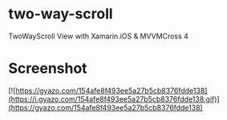 # two-way-scroll
TwoWayScroll View with Xamarin.iOS &amp; MVVMCross 4

# Screenshot
[![https://gyazo.com/154afe8f493ee5a27b5cb8376fdde138](https://i.gyazo.com/154afe8f493ee5a27b5cb8376fdde138.gif)](https://gyazo.com/154afe8f493ee5a27b5cb8376fdde138)
